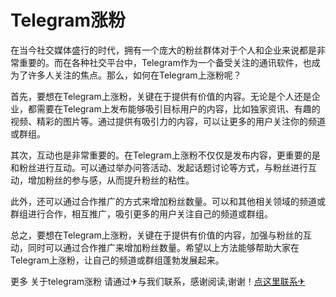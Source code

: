 # Telegram涨粉

在当今社交媒体盛行的时代，拥有一个庞大的粉丝群体对于个人和企业来说都是非常重要的。而在各种社交平台中，Telegram作为一个备受关注的通讯软件，也成为了许多人关注的焦点。那么，如何在Telegram上涨粉呢？

首先，要想在Telegram上涨粉，关键在于提供有价值的内容。无论是个人还是企业，都需要在Telegram上发布能够吸引目标用户的内容，比如独家资讯、有趣的视频、精彩的图片等。通过提供有吸引力的内容，可以让更多的用户关注你的频道或群组。

其次，互动也是非常重要的。在Telegram上涨粉不仅仅是发布内容，更重要的是和粉丝进行互动。可以通过举办问答活动、发起话题讨论等方式，与粉丝进行互动，增加粉丝的参与感，从而提升粉丝的粘性。

此外，还可以通过合作推广的方式来增加粉丝数量。可以和其他相关领域的频道或群组进行合作，相互推广，吸引更多的用户关注自己的频道或群组。

总之，要想在Telegram上涨粉，关键在于提供有价值的内容，加强与粉丝的互动，同时可以通过合作推广来增加粉丝数量。希望以上方法能够帮助大家在Telegram上涨粉，让自己的频道或群组蓬勃发展起来。

更多 关于telegram涨粉 请通过✈与我们联系，感谢阅读,谢谢！[点这里联系✈](https://w.k02.cc)